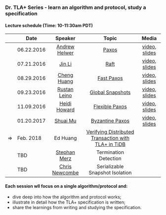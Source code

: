 ### Dr. TLA+ Series - learn an algorithm and protocol, study a specification

#### Lecture schedule (Time: 10-11:30am PDT)

|            | Date          | Speaker       | Topic |   Media    |
|:----------:| ------------- |:-------------:| :----:|:----------:|
|            | 06.22.2016 | [Andrew Helwer](https://www.linkedin.com/in/ahelwer) | [Paxos](./Paxos/README.md) | [video](https://www.youtube.com/watch?v=zCaJSrTmUFA), [slides](./Paxos/Paxos.pdf)
|            | 07.21.2016 | [Jin Li](http://research.microsoft.com/~jinl) | [Raft](./Raft/README.md) | [video](https://www.youtube.com/watch?v=6Kwx8zfGW0Y), [slides](./Raft/Raft.pdf)
|            | 08.29.2016  | [Cheng Huang](http://research.microsoft.com/~chengh) | [Fast Paxos](./FastPaxos/README.md) | [video](https://www.youtube.com/watch?v=eW6Zv0X53T4), [slides](./FastPaxos/FastPaxos.pdf)
|            | 09.23.2016  | [Rustan Leino](http://research.microsoft.com/~leino) | [Global Snapshots](./GSnapshot/README.md) | [video](https://www.youtube.com/watch?v=ao58xine3jM), [slides](./GSnapshot/GlobalSnapshots.pdf)
|            | 11.09.2016 | [Heidi Howard](http://hh360.user.srcf.net/blog/) | [Flexible Paxos](./FlexiblePaxos/README.md) | [video](https://www.youtube.com/watch?v=LX-WK8EmoFE), [slides](./FlexiblePaxos/FlexiblePaxos.pdf)
|            | 01.20.2017 | [Shuai Mu](http://www.mpaxos.com/) | [Byzantine Paxos](./ByzPaxos/README.md)  | [video](https://www.youtube.com/watch?v=XnfAZHkyOy4), [slides](./ByzPaxos/byz_paxos.pdf)
|&rArr;      | Feb. 2018 | Ed Huang | [Verifying Distributed Transaction with TLA+ in TiDB](./TiDB/README.md)  |
|            | TBD | [Stephan Merz](http://www.loria.fr/~merz/) | Termination Detection |
|            | TBD | [Chris Newcombe](https://www.linkedin.com/in/chris-newcombe-b33a081) | Serializable Snapshot Isolation |


#### Each session wll focus on a single algorithm/protocol and:
+ dive deep into how the algorithm and protocol works;
+ illustrate in detail how the TLA+ specification is written;
+ share the learnings from writing and studying the specification.
